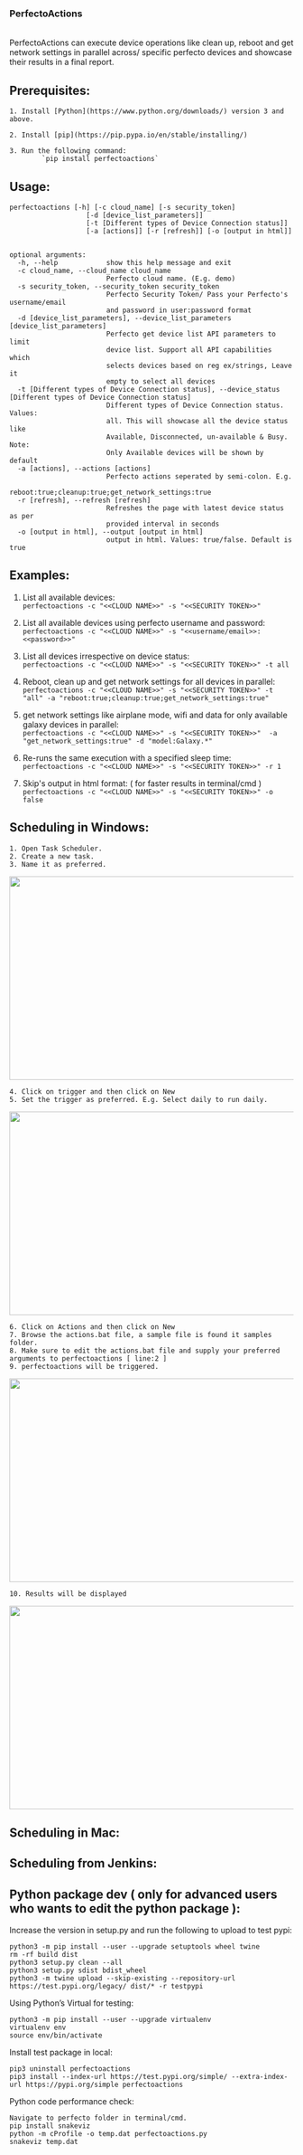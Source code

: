 ### PerfectoActions
<br /> 
PerfectoActions can execute device operations like clean up, reboot and get network settings in parallel across/ specific perfecto devices and showcase their results in a final report.

## Prerequisites:
    
    1. Install [Python](https://www.python.org/downloads/) version 3 and above.
    
    2. Install [pip](https://pip.pypa.io/en/stable/installing/)
    
    3. Run the following command:
            `pip install perfectoactions`
    
## Usage:

    perfectoactions [-h] [-c cloud_name] [-s security_token]
                       [-d [device_list_parameters]]
                       [-t [Different types of Device Connection status]]
                       [-a [actions]] [-r [refresh]] [-o [output in html]]
                       

    optional arguments:
      -h, --help            show this help message and exit
      -c cloud_name, --cloud_name cloud_name
                            Perfecto cloud name. (E.g. demo)
      -s security_token, --security_token security_token
                            Perfecto Security Token/ Pass your Perfecto's username/email
                            and password in user:password format
      -d [device_list_parameters], --device_list_parameters [device_list_parameters]
                            Perfecto get device list API parameters to limit
                            device list. Support all API capabilities which
                            selects devices based on reg ex/strings, Leave it
                            empty to select all devices
      -t [Different types of Device Connection status], --device_status [Different types of Device Connection status]
                            Different types of Device Connection status. Values:
                            all. This will showcase all the device status like
                            Available, Disconnected, un-available & Busy. Note:
                            Only Available devices will be shown by default
      -a [actions], --actions [actions]
                            Perfecto actions seperated by semi-colon. E.g.
                            reboot:true;cleanup:true;get_network_settings:true
      -r [refresh], --refresh [refresh]
                            Refreshes the page with latest device status as per
                            provided interval in seconds
      -o [output in html], --output [output in html]
                            output in html. Values: true/false. Default is true
                        
                        
## Examples:

1. List all available devices: <br /> 
    `perfectoactions -c "<<CLOUD NAME>>" -s "<<SECURITY TOKEN>>"`
    
2. List all available devices using perfecto username and password: <br /> 
    `perfectoactions -c "<<CLOUD NAME>>" -s "<<username/email>>:<<password>>"`
    
3. List all devices irrespective on device status: <br /> 
    `perfectoactions -c "<<CLOUD NAME>>" -s "<<SECURITY TOKEN>>" -t all`
    
4. Reboot, clean up and get network settings for all devices in parallel: <br /> 
    `perfectoactions -c "<<CLOUD NAME>>" -s "<<SECURITY TOKEN>>" -t "all" -a "reboot:true;cleanup:true;get_network_settings:true"`
    
5.  get network settings like airplane mode, wifi and data for only available galaxy devices in parallel: <br /> 
    `perfectoactions -c "<<CLOUD NAME>>" -s "<<SECURITY TOKEN>>"  -a "get_network_settings:true" -d "model:Galaxy.*"`

6. Re-runs the same execution with a specified sleep time: <br /> 
    `perfectoactions -c "<<CLOUD NAME>>" -s "<<SECURITY TOKEN>>" -r 1`
    
7. Skip's output in html format: ( for faster results in terminal/cmd ) <br /> 
    `perfectoactions -c "<<CLOUD NAME>>" -s "<<SECURITY TOKEN>>" -o false`
    
    
## Scheduling in Windows:
    
    1. Open Task Scheduler.
    2. Create a new task.
    3. Name it as preferred.
<img src="https://github.com/PerfectoMobileSA/Device_actions_reporter/blob/master/docs/win/1.png" height="360" width="760"/>

    4. Click on trigger and then click on New
    5. Set the trigger as preferred. E.g. Select daily to run daily.
<img src="https://github.com/PerfectoMobileSA/Device_actions_reporter/blob/master/docs/win/2.png" height="360" width="760"/>

    6. Click on Actions and then click on New
    7. Browse the actions.bat file, a sample file is found it samples folder.
    8. Make sure to edit the actions.bat file and supply your preferred arguments to perfectoactions [ line:2 ]
    9. perfectoactions will be triggered.
<img src="https://github.com/PerfectoMobileSA/Device_actions_reporter/blob/master/docs/win/3.png" height="360" width="760"/>

    10. Results will be displayed
<img src="https://github.com/PerfectoMobileSA/Device_actions_reporter/blob/master/docs/win/4.png" height="360" width="760"/>

## Scheduling in Mac:

## Scheduling from Jenkins:
    
## Python package dev ( only for advanced users who wants to edit the python package ):

Increase the version in setup.py and run the following to upload to test pypi: <br /> 

    python3 -m pip install --user --upgrade setuptools wheel twine
    rm -rf build dist
    python3 setup.py clean --all
    python3 setup.py sdist bdist_wheel
    python3 -m twine upload --skip-existing --repository-url https://test.pypi.org/legacy/ dist/* -r testpypi
    

Using Python’s Virtual for testing:<br /> 

    python3 -m pip install --user --upgrade virtualenv
    virtualenv env
    source env/bin/activate

Install test package in local:<br /> 

    pip3 uninstall perfectoactions
    pip3 install --index-url https://test.pypi.org/simple/ --extra-index-url https://pypi.org/simple perfectoactions
    

Python code performance check:<br /> 

    Navigate to perfecto folder in terminal/cmd. 
    pip install snakeviz
    python -m cProfile -o temp.dat perfectoactions.py
    snakeviz temp.dat
